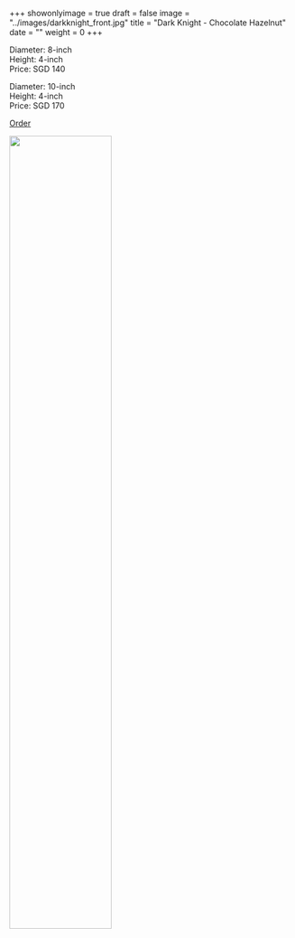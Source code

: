 +++
showonlyimage = true
draft = false
image = "../images/darkknight_front.jpg"
title = "Dark Knight - Chocolate Hazelnut"
date = ""
weight = 0
+++

Diameter: 8-inch <br/>
Height: 4-inch <br/>
Price: SGD 140

Diameter: 10-inch <br/>
Height: 4-inch <br/>
Price: SGD 170     


<a href="/#contact" class="btn btn-default">Order</a>
	
<img src="/images/darkknight_easter.jpg" width="60%"/>

